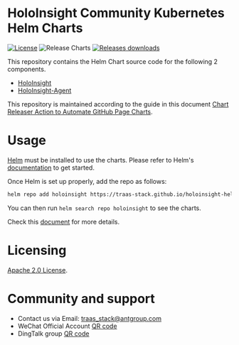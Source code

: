 # HoloInsight Community Kubernetes Helm Charts
[![License](https://img.shields.io/badge/License-Apache%202.0-blue.svg)](https://opensource.org/licenses/Apache-2.0)
![Release Charts](https://github.com/traas-stack/holoinsight-helm-charts/workflows/Release%20Charts/badge.svg?branch=main)
[![Releases downloads](https://img.shields.io/github/downloads/traas-stack/holoinsight-helm-charts/total.svg)](https://github.com/traas-stack/holoinsight-helm-charts/releases)

This repository contains the Helm Chart source code for the following 2 components.
- [HoloInsight](https://github.com/traas-stack/holoinsight)
- [HoloInsight-Agent](https://github.com/traas-stack/holoinsight)

This repository is maintained according to the guide in this document [Chart Releaser Action to Automate GitHub Page Charts](https://helm.sh/docs/howto/chart_releaser_action/).


# Usage
[Helm](https://helm.sh/) must be installed to use the charts. Please refer to Helm's [documentation](https://helm.sh/docs/) to get started.

Once Helm is set up properly, add the repo as follows:

```bash
helm repo add holoinsight https://traas-stack.github.io/holoinsight-helm-charts
```

You can then run `helm search repo holoinsight` to see the charts.

Check this [document](https://traas-stack.github.io/holoinsight-docs/operations/deployment/k8s.html) for more details.

# Licensing
[Apache 2.0 License](https://github.com/traas-stack/holoinsight-helm-charts/blob/main/LICENSE).

# Community and support
- Contact us via Email: traas_stack@antgroup.com
- WeChat Official Account [QR code](https://github.com/traas-stack/community/blob/main/holoinsight/contact-us/wechat-qrcode.jpg)
- DingTalk group [QR code](https://github.com/traas-stack/community/blob/main/holoinsight/contact-us/dingtalk-qrcode.jpg)
